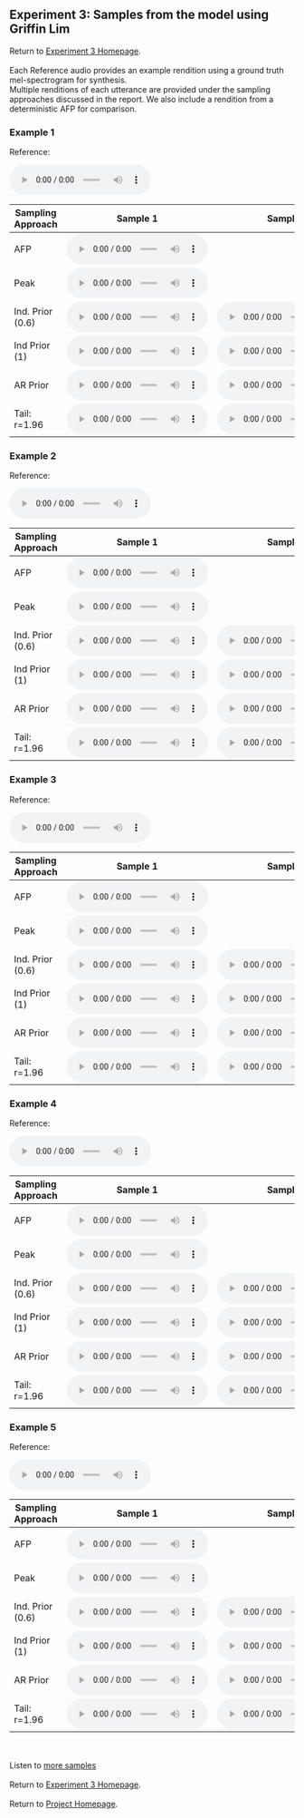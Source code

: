 <!-- exp 3 -->

## Experiment 3: Samples from the model using Griffin Lim

Return to [Experiment 3 Homepage](https://ljlj9.github.io/mscproject/experiment_3_test.html).
<br><br>
Each Reference audio provides an example rendition using a ground truth mel-spectrogram for synthesis.
<br>
Multiple renditions of each utterance are provided under the sampling approaches discussed in the report.
We also include a rendition from a deterministic AFP for comparison.
### Example 1

Reference:        
<p><audio src="Experiment3/Example1/reference.wav" controls style="width: 250px;"></audio></p>

| Sampling Approach | Sample 1 | Sample 2 | Sample 3 | Sample 4 | Sample 5 |
| --- | --- | --- | --- | --- | --- |
| AFP | <audio src="afp_web_samples/Example1.wav" controls style="width: 250px;"></audio> | | | | |
| Peak  | <audio src="Experiment3/Example1/mean/sample_1.wav" controls style="width: 250px;"></audio> | | | | |
| Ind. Prior (0.6) | <audio src="Experiment3/Example1/scaled06/sample_1.wav" controls style="width: 250px;"></audio> | <audio src="Experiment3/Example1/scaled06/sample_2.wav" controls style="width: 250px;"></audio> | <audio src="Experiment3/Example1/scaled06/sample_3.wav" controls style="width: 250px;"></audio> | <audio src="Experiment3/Example1/scaled06/sample_4.wav" controls style="width: 250px;"></audio> | <audio src="Experiment3/Example1/scaled06/sample_5.wav" controls style="width: 250px;"></audio> |
| Ind Prior (1) | <audio src="Experiment3/Example1/prior/sample_1.wav" controls style="width: 250px;"></audio> | <audio src="Experiment3/Example1/prior/sample_2.wav" controls style="width: 250px;"></audio> | <audio src="Experiment3/Example1/prior/sample_3.wav" controls style="width: 250px;"></audio> | <audio src="Experiment3/Example1/prior/sample_4.wav" controls style="width: 250px;"></audio> | <audio src="Experiment3/Example1/prior/sample_5.wav" controls style="width: 250px;"></audio> |
| AR Prior | <audio src="Experiment3/Example1/ar_prior/sample_1.wav" controls style="width: 250px;"></audio> | <audio src="Experiment3/Example1/ar_prior/sample_2.wav" controls style="width: 250px;"></audio> | <audio src="Experiment3/Example1/ar_prior/sample_3.wav" controls style="width: 250px;"></audio> | <audio src="Experiment3/Example1/ar_prior/sample_4.wav" controls style="width: 250px;"></audio> | <audio src="Experiment3/Example1/ar_prior/sample_5.wav" controls style="width: 250px;"></audio> |
| Tail: r=1.96 | <audio src="Experiment3/Example1/tail2/sample_1.wav" controls style="width: 250px;"></audio> | <audio src="Experiment3/Example1/tail2/sample_2.wav" controls style="width: 250px;"></audio> | <audio src="Experiment3/Example1/tail2/sample_3.wav" controls style="width: 250px;"></audio> | <audio src="Experiment3/Example1/tail2/sample_4.wav" controls style="width: 250px;"></audio> | <audio src="Experiment3/Example1/tail2/sample_5.wav" controls style="width: 250px;"></audio> |

### Example 2

Reference:          
<p><audio src="Experiment3/Example2/reference.wav" controls style="width: 250px;"></audio></p>

| Sampling Approach | Sample 1 | Sample 2 | Sample 3 | Sample 4 | Sample 5 |
| --- | --- | --- | --- | --- | --- |
| AFP | <audio src="afp_web_samples/Example2.wav" controls style="width: 250px;"></audio> | | | | |
| Peak  | <audio src="Experiment3/Example2/mean/sample_1.wav" controls style="width: 250px;"></audio> | | | | |
| Ind. Prior (0.6) | <audio src="Experiment3/Example2/scaled06/sample_1.wav" controls style="width: 250px;"></audio> | <audio src="Experiment3/Example2/scaled06/sample_2.wav" controls style="width: 250px;"></audio> | <audio src="Experiment3/Example2/scaled06/sample_3.wav" controls style="width: 250px;"></audio> | <audio src="Experiment3/Example2/scaled06/sample_4.wav" controls style="width: 250px;"></audio> | <audio src="Experiment3/Example2/scaled06/sample_5.wav" controls style="width: 250px;"></audio> |
| Ind Prior (1) | <audio src="Experiment3/Example2/prior/sample_1.wav" controls style="width: 250px;"></audio> | <audio src="Experiment3/Example2/prior/sample_2.wav" controls style="width: 250px;"></audio> | <audio src="Experiment3/Example2/prior/sample_3.wav" controls style="width: 250px;"></audio> | <audio src="Experiment3/Example2/prior/sample_4.wav" controls style="width: 250px;"></audio> | <audio src="Experiment3/Example2/prior/sample_5.wav" controls style="width: 250px;"></audio> |
| AR Prior | <audio src="Experiment3/Example2/ar_prior/sample_1.wav" controls style="width: 250px;"></audio> | <audio src="Experiment3/Example2/ar_prior/sample_2.wav" controls style="width: 250px;"></audio> | <audio src="Experiment3/Example2/ar_prior/sample_3.wav" controls style="width: 250px;"></audio> | <audio src="Experiment3/Example2/ar_prior/sample_4.wav" controls style="width: 250px;"></audio> | <audio src="Experiment3/Example2/ar_prior/sample_5.wav" controls style="width: 250px;"></audio> |
| Tail: r=1.96 | <audio src="Experiment3/Example2/tail2/sample_1.wav" controls style="width: 250px;"></audio> | <audio src="Experiment3/Example2/tail2/sample_2.wav" controls style="width: 250px;"></audio> | <audio src="Experiment3/Example2/tail2/sample_3.wav" controls style="width: 250px;"></audio> | <audio src="Experiment3/Example2/tail2/sample_4.wav" controls style="width: 250px;"></audio> | <audio src="Experiment3/Example2/tail2/sample_5.wav" controls style="width: 250px;"></audio> |

### Example 3

Reference:          
<p><audio src="Experiment3/Example3/reference.wav" controls style="width: 250px;"></audio></p>

| Sampling Approach | Sample 1 | Sample 2 | Sample 3 | Sample 4 | Sample 5 |
| --- | --- | --- | --- | --- | --- |
| AFP | <audio src="afp_web_samples/Example3.wav" controls style="width: 250px;"></audio> | | | | |
| Peak  | <audio src="Experiment3/Example3/mean/sample_1.wav" controls style="width: 250px;"></audio> | | | | |
| Ind. Prior (0.6) | <audio src="Experiment3/Example3/scaled06/sample_1.wav" controls style="width: 250px;"></audio> | <audio src="Experiment3/Example3/scaled06/sample_2.wav" controls style="width: 250px;"></audio> | <audio src="Experiment3/Example3/scaled06/sample_3.wav" controls style="width: 250px;"></audio> | <audio src="Experiment3/Example3/scaled06/sample_4.wav" controls style="width: 250px;"></audio> | <audio src="Experiment3/Example3/scaled06/sample_5.wav" controls style="width: 250px;"></audio> |
| Ind Prior (1) | <audio src="Experiment3/Example3/prior/sample_1.wav" controls style="width: 250px;"></audio> | <audio src="Experiment3/Example3/prior/sample_2.wav" controls style="width: 250px;"></audio> | <audio src="Experiment3/Example3/prior/sample_3.wav" controls style="width: 250px;"></audio> | <audio src="Experiment3/Example3/prior/sample_4.wav" controls style="width: 250px;"></audio> | <audio src="Experiment3/Example3/prior/sample_5.wav" controls style="width: 250px;"></audio> |
| AR Prior | <audio src="Experiment3/Example3/ar_prior/sample_1.wav" controls style="width: 250px;"></audio> | <audio src="Experiment3/Example3/ar_prior/sample_2.wav" controls style="width: 250px;"></audio> | <audio src="Experiment3/Example3/ar_prior/sample_3.wav" controls style="width: 250px;"></audio> | <audio src="Experiment3/Example3/ar_prior/sample_4.wav" controls style="width: 250px;"></audio> | <audio src="Experiment3/Example3/ar_prior/sample_5.wav" controls style="width: 250px;"></audio> |
| Tail: r=1.96 | <audio src="Experiment3/Example3/tail2/sample_1.wav" controls style="width: 250px;"></audio> | <audio src="Experiment3/Example3/tail2/sample_2.wav" controls style="width: 250px;"></audio> | <audio src="Experiment3/Example3/tail2/sample_3.wav" controls style="width: 250px;"></audio> | <audio src="Experiment3/Example3/tail2/sample_4.wav" controls style="width: 250px;"></audio> | <audio src="Experiment3/Example3/tail2/sample_5.wav" controls style="width: 250px;"></audio> |

### Example 4

Reference:          
<p><audio src="Experiment3/Example4/reference.wav" controls style="width: 250px;"></audio></p>

| Sampling Approach | Sample 1 | Sample 2 | Sample 3 | Sample 4 | Sample 5 |
| --- | --- | --- | --- | --- | --- |
| AFP | <audio src="afp_web_samples/Example4.wav" controls style="width: 250px;"></audio> | | | | |
| Peak  | <audio src="Experiment3/Example4/mean/sample_1.wav" controls style="width: 250px;"></audio> | | | | |
| Ind. Prior (0.6) | <audio src="Experiment3/Example4/scaled06/sample_1.wav" controls style="width: 250px;"></audio> | <audio src="Experiment3/Example4/scaled06/sample_2.wav" controls style="width: 250px;"></audio> | <audio src="Experiment3/Example4/scaled06/sample_3.wav" controls style="width: 250px;"></audio> | <audio src="Experiment3/Example4/scaled06/sample_4.wav" controls style="width: 250px;"></audio> | <audio src="Experiment3/Example4/scaled06/sample_5.wav" controls style="width: 250px;"></audio> |
| Ind Prior (1) | <audio src="Experiment3/Example4/prior/sample_1.wav" controls style="width: 250px;"></audio> | <audio src="Experiment3/Example4/prior/sample_2.wav" controls style="width: 250px;"></audio> | <audio src="Experiment3/Example4/prior/sample_3.wav" controls style="width: 250px;"></audio> | <audio src="Experiment3/Example4/prior/sample_4.wav" controls style="width: 250px;"></audio> | <audio src="Experiment3/Example4/prior/sample_5.wav" controls style="width: 250px;"></audio> |
| AR Prior | <audio src="Experiment3/Example4/ar_prior/sample_1.wav" controls style="width: 250px;"></audio> | <audio src="Experiment3/Example4/ar_prior/sample_2.wav" controls style="width: 250px;"></audio> | <audio src="Experiment3/Example4/ar_prior/sample_3.wav" controls style="width: 250px;"></audio> | <audio src="Experiment3/Example4/ar_prior/sample_4.wav" controls style="width: 250px;"></audio> | <audio src="Experiment3/Example4/ar_prior/sample_5.wav" controls style="width: 250px;"></audio> |
| Tail: r=1.96 | <audio src="Experiment3/Example4/tail2/sample_1.wav" controls style="width: 250px;"></audio> | <audio src="Experiment3/Example4/tail2/sample_2.wav" controls style="width: 250px;"></audio> | <audio src="Experiment3/Example4/tail2/sample_3.wav" controls style="width: 250px;"></audio> | <audio src="Experiment3/Example4/tail2/sample_4.wav" controls style="width: 250px;"></audio> | <audio src="Experiment3/Example4/tail2/sample_5.wav" controls style="width: 250px;"></audio> |

### Example 5

Reference:          
<p><audio src="Experiment3/Example5/reference.wav" controls style="width: 250px;"></audio></p>

| Sampling Approach | Sample 1 | Sample 2 | Sample 3 | Sample 4 | Sample 5 |
| --- | --- | --- | --- | --- | --- |
| AFP | <audio src="afp_web_samples/Example5.wav" controls style="width: 250px;"></audio> | | | | |
| Peak  | <audio src="Experiment3/Example5/mean/sample_1.wav" controls style="width: 250px;"></audio> | | | | |
| Ind. Prior (0.6) | <audio src="Experiment3/Example5/scaled06/sample_1.wav" controls style="width: 250px;"></audio> | <audio src="Experiment3/Example5/scaled06/sample_2.wav" controls style="width: 250px;"></audio> | <audio src="Experiment3/Example5/scaled06/sample_3.wav" controls style="width: 250px;"></audio> | <audio src="Experiment3/Example5/scaled06/sample_4.wav" controls style="width: 250px;"></audio> | <audio src="Experiment3/Example5/scaled06/sample_5.wav" controls style="width: 250px;"></audio> |
| Ind Prior (1) | <audio src="Experiment3/Example5/prior/sample_1.wav" controls style="width: 250px;"></audio> | <audio src="Experiment3/Example5/prior/sample_2.wav" controls style="width: 250px;"></audio> | <audio src="Experiment3/Example5/prior/sample_3.wav" controls style="width: 250px;"></audio> | <audio src="Experiment3/Example5/prior/sample_4.wav" controls style="width: 250px;"></audio> | <audio src="Experiment3/Example5/prior/sample_5.wav" controls style="width: 250px;"></audio> |
| AR Prior | <audio src="Experiment3/Example5/ar_prior/sample_1.wav" controls style="width: 250px;"></audio> | <audio src="Experiment3/Example5/ar_prior/sample_2.wav" controls style="width: 250px;"></audio> | <audio src="Experiment3/Example5/ar_prior/sample_3.wav" controls style="width: 250px;"></audio> | <audio src="Experiment3/Example5/ar_prior/sample_4.wav" controls style="width: 250px;"></audio> | <audio src="Experiment3/Example5/ar_prior/sample_5.wav" controls style="width: 250px;"></audio> |
| Tail: r=1.96 | <audio src="Experiment3/Example5/tail2/sample_1.wav" controls style="width: 250px;"></audio> | <audio src="Experiment3/Example5/tail2/sample_2.wav" controls style="width: 250px;"></audio> | <audio src="Experiment3/Example5/tail2/sample_3.wav" controls style="width: 250px;"></audio> | <audio src="Experiment3/Example5/tail2/sample_4.wav" controls style="width: 250px;"></audio> | <audio src="Experiment3/Example5/tail2/sample_5.wav" controls style="width: 250px;"></audio> |



<br><br>
Listen to [more samples](https://ljlj9.github.io/mscproject/experiment_3_ii.html)
<br><br>
Return to [Experiment 3 Homepage](https://ljlj9.github.io/mscproject/experiment_3_test.html).
<br><br>
Return to [Project Homepage](https://ljlj9.github.io/mscproject/index.html).
